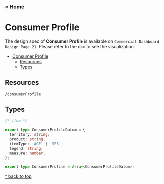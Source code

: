 ### [&laquo; Home](README.md)

# Consumer Profile

The design spec of **Consumer Profile** is available on `Commercial Dashboard Design Page 21`. Please refer to the doc to see the visualization.

- [Consumer Profile](#consumer-profile)
    - [Resources](#resources)
    - [Types](#types)


## Resources
`/consumerProfile`

## Types

```ts
/* flow */

export type ConsumerProfileDatum = {
  territory: string;
  product: string;
  itemType: 'AGE' | 'SES';
  legend: string;
  measure: number;
};

export type ConsumerProfile = Array<ConsumerProfileDatum>;

```
[^ back to top](#consumer-profile)
